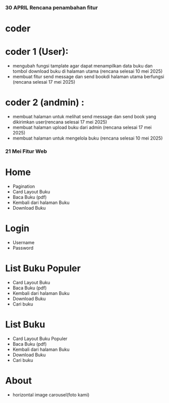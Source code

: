 ### 30 APRIL Rencana penambahan fitur
# coder
# coder 1 (User):
- mengubah fungsi tamplate agar dapat menampilkan data buku dan tombol download buku di halaman utama (rencana selesai 10 mei 2025)
- membuat fitur send message dan send bookdi halaman utama berfungsi (rencana selesai 17 mei 2025)
# coder 2 (andmin) :
- membuat halaman untuk melihat send message dan send book yang dikirimkan user(rencana selesai 17 mei 2025)
- membuat halaman upload buku dari admin (rencana selesai 17 mei 2025)
- membuat halaman untuk mengelola buku (rencana selesai 10 mei 2025)

### 21 Mei Fitur Web
# Home
- Pagination
- Card Layout Buku
- Baca Buku (pdf)
- Kembali dari halaman Buku
- Download Buku

# Login
- Username
- Password

# List Buku Populer
- Card Layout Buku
- Baca Buku (pdf)
- Kembali dari halaman Buku
- Download Buku
- Cari buku

# List Buku 
- Card Layout Buku Populer
- Baca Buku (pdf)
- Kembali dari halaman Buku
- Download Buku
- Cari buku

# About
- horizontal image carousel(foto kami)
